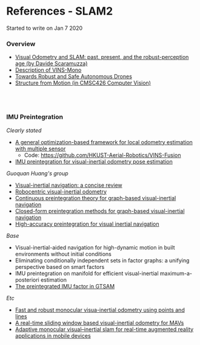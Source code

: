 # References - SLAM2

Started to write on Jan 7 2020
<br/>
### Overview
- [Visual Odometry and SLAM: past, present, and the robust-perception age (by Davide Scaramuzza)](https://www.rsj.or.jp/databox/international/iros16tutorial_2.pdf)
- [Description of VINS-Mono](https://alexanderhmw.blog/2018/04/24/vins-mono-a-robust-and-versatile-monocular-visual-inertial-state-estimator-3/)
- [Towards Robust and Safe Autonomous Drones](https://www.slideshare.net/SERENEWorkshop/towards-robust-and-safe-autonomous-drones)
- [Structure from Motion (in CMSC426 Computer Vision)](https://cmsc426.github.io/gtsam/)
<br/>
<br/>


### IMU Preintegration
*Clearly stated*
- [A general optimization-based framework for local odometry estimation with multiple sensor](https://arxiv.org/abs/1901.03638)
  - Code: https://github.com/HKUST-Aerial-Robotics/VINS-Fusion
  <!-- Clearly, stating that 'Within two time instants, t-1 and t, the preintegration produces relative position, velocity and rotation'. -->
- [IMU preintegration for visual-inertial odometry pose estimation](https://www.semanticscholar.org/paper/IMU-Preintegration-for-Visual-Inertial-Odometry-Liu-Su/23845719d3325763b886ffdba7ac2bdeb2790483)
  
*Guoquan Huang's group*
- [Visual-inertial navigation: a concise review](https://arxiv.org/pdf/1906.02650.pdf)
- [Robocentric visual-inertial odometry](https://arxiv.org/pdf/1805.04031.pdf)
- [Continuous preintegration theory for graph-based visual-inertial navigation](https://arxiv.org/pdf/1805.02774.pdf)
- [Closed-form preintegration methods for graph-based visual-inertial navigation](https://arxiv.org/pdf/1805.02774.pdf)
- [High-accuracy preintegration for visual inertial navigation](http://udel.edu/~ghuang/papers/tr_hapi.pdf)

*Base*
- Visual-inertial-aided navigation for high-dynamic motion in built environments without initial conditions
- Eliminating conditionally independent sets in factor graphs: a unifying perspective based on smart factors
- IMU preintegration on manifold for efficient visual-inertial maximum-a-posteriori estimation
- [The preintegrated IMU factor in GTSAM](https://gtsam.org/notes/IMU-Factor.html)

*Etc*
- [Fast and robust monocular visua-inertial odometry using points and lines](https://www.researchgate.net/publication/336693512_Fast_and_Robust_Monocular_Visua-Inertial_Odometry_Using_Points_and_Lines)
- [A real-time sliding window based visual-inertial odometry for MAVs](https://ieeexplore.ieee.org/document/8931626)
- [Adaptive monocular visual–inertial slam for real-time augmented reality applications in mobile devices](https://www.mdpi.com/1424-8220/17/11/2567)
<br/>


